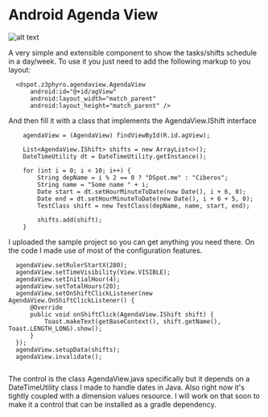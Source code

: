 # Android Agenda View

![alt text](https://github.com/z3phyro/android-agendaview/raw/master/example.png "Example image")

A very simple and extensible component to show the tasks/shifts schedule in a day/week. To use it you just need to add the following markup to you layout:

```
  <dspot.z3phyro.agendaview.AgendaView
      android:id="@+id/agView"
      android:layout_width="match_parent"
      android:layout_height="match_parent" />
```               

And then fill it with a class that implements the AgendaView.IShift interface

```
    agendaView = (AgendaView) findViewById(R.id.agView);

    List<AgendaView.IShift> shifts = new ArrayList<>();
    DateTimeUtility dt = DateTimeUtility.getInstance();

    for (int i = 0; i < 10; i++) {
        String depName = i % 2 == 0 ? "DSpot.me" : "Ciberos";
        String name = "Some name " + i;
        Date start = dt.setHourMinuteToDate(new Date(), i + 6, 0);
        Date end = dt.setHourMinuteToDate(new Date(), i + 6 + 5, 0);
        TestClass shift = new TestClass(depName, name, start, end);

        shifts.add(shift);
    }
```    

I uploaded the sample project so you can get anything you need there. On the code I made use of most of the configuration features.

```
  agendaView.setRulerStartX(280);
  agendaView.setTimeVisibility(View.VISIBLE);
  agendaView.setInitialHour(4);
  agendaView.setTotalHours(20);
  agendaView.setOnShiftClickListener(new AgendaView.OnShiftClickListener() {
      @Override
      public void onShiftClick(AgendaView.IShift shift) {
          Toast.makeText(getBaseContext(), shift.getName(), Toast.LENGTH_LONG).show();
      }
  });
  agendaView.setupData(shifts);
  agendaView.invalidate();
        
```

The control is the class AgendaView.java specifically but it depends on a DateTimeUtility class I made to handle dates in Java. Also right now it's tightly coupled with a dimension values resource. I will work on that soon to make it a control that can be installed as a gradle dependency.

 
